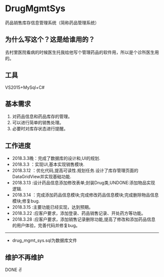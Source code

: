 # DrugMgmtSys
药品销售库存信息管理系统（简称药品管理系统）

## 为什么写这个？这是给谁用的？
 去村里医院看病的时候医生托我给他写个管理药品的软件用，所以是个诊所医生用的。
 
## 工具
 VS2015+MySql+C#

## 基本需求

1. 对药品信息和药品库存的管理。
2. 可以进行简单的销售处理。
3. 必要时对库存状态进行提醒。
 
## 工作进度
* 2018.3.3晚：完成了数据库的设计和,UI的规划.
* 2018.3.3  ：实现UI,基本实现销售模块.
* 2018.3.12 ：优化代码,提高可读性.规划任务.设计了库存管理页面的DataGridView并实现基础功能.
* 2018.3.13 :设计药品信息添加修改表单;封装Drug类,UNDONE:添加物品实现逻辑.
* 2018.3.14 ：完成添加药品信息模块;完成修改药品信息模块;完成删除物品信息模块;修复bug.
* 2018.3.15 :主要功能已经实现，达到预期。
* 2018.3.22 :应客户要求，添加登录、药品销售记录、开处药方等功能。
* 2018.3.28 :应客户要求，添加销售记录删除功能,提高了修改和添加药品信息的用户体验，完善代码并修复bug。
***
* drug_mgmt_sys.sql为数据库文件
## 维护不再维护

DONE :v:
